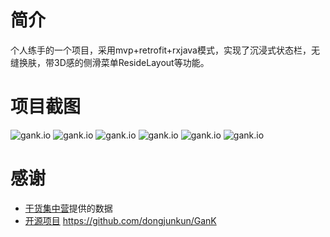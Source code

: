 # 简介

个人练手的一个项目，采用mvp+retrofit+rxjava模式，实现了沉浸式状态栏，无缝换肤，带3D感的侧滑菜单ResideLayout等功能。

# 项目截图
![gank.io](https://github.com/18389378226/gank/blob/master/screenshot/Screenshot_2016-12-06-10-24-07-126_com.chensen.ga.png)
![gank.io](https://github.com/18389378226/gank/blob/master/screenshot/Screenshot_2016-12-06-10-44-41-784_com.chensen.ga.png)
![gank.io](https://github.com/18389378226/gank/blob/master/screenshot/Screenshot_2016-12-06-10-42-09-971_com.chensen.ga.png)
![gank.io](https://github.com/18389378226/gank/blob/master/screenshot/Screenshot_2016-12-06-10-24-21-536_com.chensen.ga.png)
![gank.io](https://github.com/18389378226/gank/blob/master/screenshot/Screenshot_2016-12-06-10-24-38-267_com.chensen.ga.png)
![gank.io](https://github.com/18389378226/gank/blob/master/screenshot/Screenshot_2016-12-06-10-25-44-524_com.chensen.ga.png)
# 感谢
 - [干货集中营](http://gank.io/)提供的数据
 - [开源项目](http://gank.io/)   https://github.com/dongjunkun/GanK
